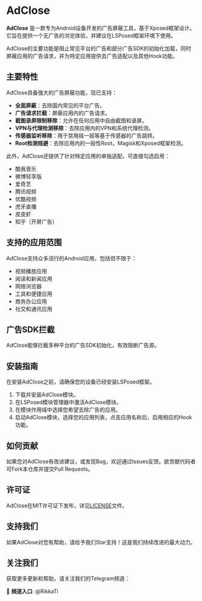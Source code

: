# AdClose

**AdClose** 是一款专为Android设备开发的广告屏蔽工具，基于Xposed框架设计。它旨在提供一个无广告的浏览体验，并建议在LSPosed框架环境下使用。

AdClose的主要功能是阻止常见平台的广告和部分广告SDK的初始化加载，同时屏蔽应用的广告请求，并为特定应用提供去广告适配以及其他Hook功能。

## 主要特性

AdClose具备强大的广告屏蔽功能，现已支持：

- **全面屏蔽**：去除国内常见的平台广告。
- **广告请求拦截**：屏蔽应用内的广告请求。
- **截图录屏限制移除**：允许在任何应用中自由截图和录屏。
- **VPN与代理检测移除**：去除应用内的VPN和系统代理检测。
- **传感器监听移除**：用于禁用摇一摇等基于传感器的广告跳转。
- **Root检测规避**：去除应用内的一般性Root，Magisk和Xposed框架检测。

此外，AdClose还提供了针对特定应用的单独适配，可直接勾选启用：

- 酷我音乐
- 微博轻享版
- 爱奇艺
- 腾讯视频
- 优酷视频
- 虎牙直播
- 皮皮虾
- 知乎（开屏广告）


## 支持的应用范围

AdClose支持众多流行的Android应用，包括但不限于：

- 视频播放应用
- 阅读和新闻应用
- 网络浏览器
- 工具和便捷应用
- 商务办公应用
- 社交和通讯应用

## 广告SDK拦截

AdClose能够拦截多种平台的广告SDK初始化，有效阻断广告源。

## 安装指南

在安装AdClose之前，请确保您的设备已经安装LSPosed框架。

1. 下载并安装AdClose模块。
2. 在LSPosed模块管理器中激活AdClose模块。
3. 在模块作用域中选择您希望去除广告的应用。
4. 启动AdClose模块，选择您的应用列表，点击应用名称后，启用相应的Hook功能。

## 如何贡献

如果您对AdClose有改进建议，或发现Bug，欢迎通过Issues反馈。欲贡献代码者可Fork本仓库并提交Pull Requests。

## 许可证

AdClose在MIT许可证下发布，详见[LICENSE](LICENSE)文件。

## 支持我们

如果AdClose对您有帮助，请给予我们Star支持！这是我们持续改进的最大动力。

## 关注我们

获取更多更新和帮助，请关注我们的Telegram频道：

🌟 **频道入口**: @RikkaTi
